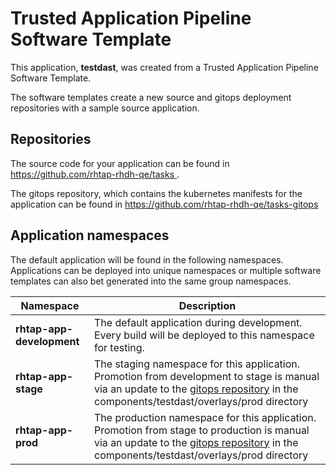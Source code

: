# Trusted Application Pipeline Software Template

This application, **testdast**, was created from a Trusted Application Pipeline Software Template.

The software templates create a new source and gitops deployment repositories with a sample source application. 

## Repositories

The source code for your application can be found in [https://github.com/rhtap-rhdh-qe/tasks ](https://github.com/rhtap-rhdh-qe/tasks ).
 
The gitops repository, which contains the kubernetes manifests for the application can be found in 
[https://github.com/rhtap-rhdh-qe/tasks-gitops ](https://github.com/rhtap-rhdh-qe/tasks-gitops ) 

## Application namespaces 

The default application will be found in the following namespaces. Applications can be deployed into unique namespaces or multiple software templates can also bet generated into the same group namespaces.  

|  Namespace   |  Description   |  
| -------- | -------- |   
| **rhtap-app-development** | The default application during development. Every build will be deployed to this namespace for testing. | 
| **rhtap-app-stage** | The staging namespace for this application. Promotion from development to stage is manual via an update to the [gitops repository](https://github.com/rhtap-rhdh-qe/tasks-gitops ) in the components/testdast/overlays/prod directory |  
| **rhtap-app-prod** | The production namespace for this application. Promotion from stage to production is manual via an update to the [gitops repository](https://github.com/rhtap-rhdh-qe/tasks-gitops ) in the components/testdast/overlays/prod directory | 